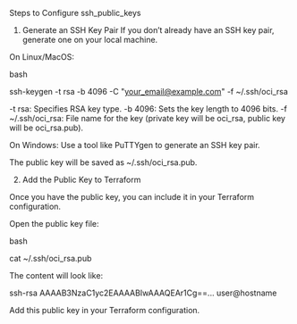Steps to Configure ssh_public_keys
1. Generate an SSH Key Pair
If you don’t already have an SSH key pair, generate one on your local machine.

On Linux/MacOS:

bash

ssh-keygen -t rsa -b 4096 -C "your_email@example.com" -f ~/.ssh/oci_rsa

-t rsa: Specifies RSA key type.
-b 4096: Sets the key length to 4096 bits.
-f ~/.ssh/oci_rsa: File name for the key (private key will be oci_rsa, public key will be oci_rsa.pub).

On Windows: Use a tool like PuTTYgen to generate an SSH key pair.

The public key will be saved as ~/.ssh/oci_rsa.pub.


2. Add the Public Key to Terraform

Once you have the public key, you can include it in your Terraform configuration.

Open the public key file:

bash

cat ~/.ssh/oci_rsa.pub

The content will look like:

ssh-rsa AAAAB3NzaC1yc2EAAAABIwAAAQEAr1Cg==... user@hostname

Add this public key in your Terraform configuration.


